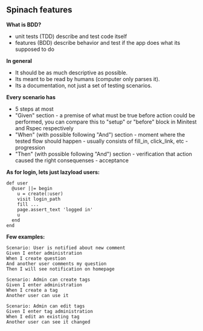 Spinach features
----------------

**What is BDD?**
- unit tests (TDD) describe and test code itself
- features (BDD) describe behavior and test if the app does what its supposed to do

**In general**

- It should be as much descriptive as possible.
- Its meant to be read by humans (computer only parses it).
- Its a documentation, not just a set of testing scenarios.

**Every scenario has**

- 5 steps at most
- "Given" section - a premise of what must be true before action could be performed, you can compare this to "setup" or "before" block in Minitest and Rspec respectively
- "When" (with possible following "And") section - moment where the tested flow should happen - usually consists of fill_in, click_link, etc - progression
- "Then" (with possible following "And") section - verification that action caused the right consequenses - acceptance

**As for login, lets just lazyload users:**

```
def user
  @user ||= begin
    u = create(:user)
    visit login_path
    fill ...
    page.assert_text 'logged in'
    u
  end
end
```


**Few examples:**

```
Scenario: User is notified about new comment
Given I enter administration
When I create question
And another user comments my question
Then I will see notification on homepage
```

```
Scenario: Admin can create tags
Given I enter administration
When I create a tag
Another user can use it
```

```
Scenario: Admin can edit tags
Given I enter tag administration
When I edit an existing tag
Another user can see it changed
```
